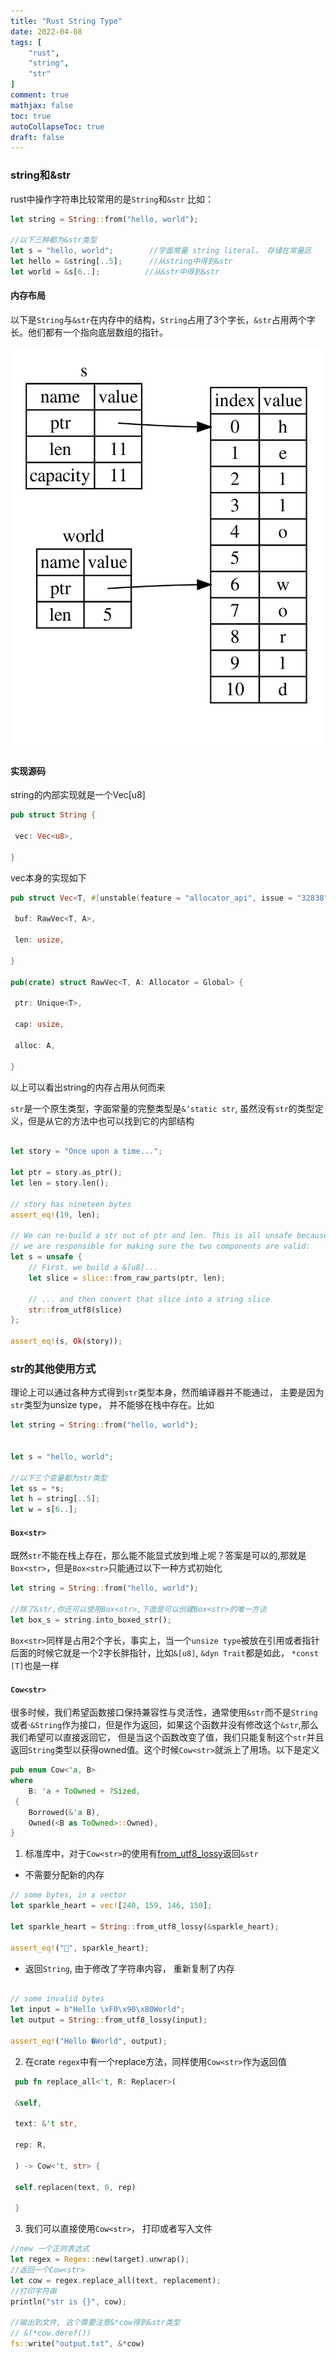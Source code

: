 ```yaml
---
title: "Rust String Type"
date: 2022-04-08
tags: [
    "rust",
    "string",
    "str"
]
comment: true
mathjax: false
toc: true
autoCollapseToc: true
draft: false
---
```


### string和&str
rust中操作字符串比较常用的是`String`和`&str`  比如：
```rust
let string = String::from("hello, world");

//以下三种都为&str类型
let s = "hello, world";        //字面常量 string literal， 存储在常量区
let hello = &string[..5];      //从string中得到&str
let world = &s[6..];          //从&str中得到&str

```

#### 内存布局
以下是`String`与`&str`在内存中的结构，`String`占用了3个字长，`&str`占用两个字长。他们都有一个指向底层数组的指针。

![](/str.png)

#### 实现源码
string的内部实现就是一个Vec[u8]
```rust
pub struct String {

 vec: Vec<u8>,

}
```
vec本身的实现如下
```rust
pub struct Vec<T, #[unstable(feature = "allocator_api", issue = "32838")] A: Allocator = Global> {

 buf: RawVec<T, A>,

 len: usize,

}

pub(crate) struct RawVec<T, A: Allocator = Global> {

 ptr: Unique<T>,

 cap: usize,

 alloc: A,

}

```
以上可以看出string的内存占用从何而来

`str`是一个原生类型，字面常量的完整类型是`&‘static str`, 虽然没有`str`的类型定义，但是从它的方法中也可以找到它的内部结构
```rust

let story = "Once upon a time...";

let ptr = story.as_ptr();
let len = story.len();

// story has nineteen bytes
assert_eq!(19, len);

// We can re-build a str out of ptr and len. This is all unsafe because
// we are responsible for making sure the two components are valid:
let s = unsafe {
    // First, we build a &[u8]...
    let slice = slice::from_raw_parts(ptr, len);

    // ... and then convert that slice into a string slice
    str::from_utf8(slice)
};

assert_eq!(s, Ok(story));

```

### str的其他使用方式
理论上可以通过各种方式得到`str`类型本身，然而编译器并不能通过， 主要是因为`str`类型为unsize type， 并不能够在栈中存在。比如
```rust
let string = String::from("hello, world");


let s = "hello, world";  

//以下三个变量都为str类型
let ss = *s;
let h = string[..5];
let w = s[6..];


```

#### `Box<str>`
既然`str`不能在栈上存在，那么能不能显式放到堆上呢？答案是可以的,那就是`Box<str>`，但是`Box<str>`只能通过以下一种方式初始化

```rust
let string = String::from("hello, world");

//除了&str,你还可以使用Box<str>,下面是可以创建Box<str>的唯一方法
let box_s = string.into_boxed_str();
```

`Box<str>`同样是占用2个字长，事实上，当一个`unsize type`被放在引用或者指针后面的时候它就是一个2字长胖指针，比如`&[u8]`,  `&dyn Trait`都是如此， `*const [T]`也是一样


#### `Cow<str>`
很多时候，我们希望函数接口保持兼容性与灵活性，通常使用`&str`而不是`String`或者·`&String`作为接口，但是作为返回，如果这个函数并没有修改这个`&str`,那么我们希望可以直接返回它， 但是当这个函数改变了值，我们只能复制这个`str`并且返回`String`类型以获得owned值。这个时候`Cow<str>`就派上了用场。以下是定义
```rust
pub enum Cow<'a, B>
where
    B: 'a + ToOwned + ?Sized,
 {
    Borrowed(&'a B),
    Owned(<B as ToOwned>::Owned),
}


```

1. 标准库中，对于`Cow<str>`的使用有[from_utf8_lossy](https://doc.rust-lang.org/stable/std/string/struct.String.html#method.from_utf8_lossy)返回`&str`

* 不需要分配新的内存
```rust
// some bytes, in a vector
let sparkle_heart = vec![240, 159, 146, 150];

let sparkle_heart = String::from_utf8_lossy(&sparkle_heart);

assert_eq!("💖", sparkle_heart);
```

* 返回`String`, 由于修改了字符串内容， 重新复制了内存
```rust

// some invalid bytes
let input = b"Hello \xF0\x90\x80World";
let output = String::from_utf8_lossy(input);

assert_eq!("Hello �World", output);
```

2. 在crate `regex`中有一个replace方法，同样使用`Cow<str>`作为返回值
```rust
 pub fn replace_all<'t, R: Replacer>(

 &self,

 text: &'t str,

 rep: R,

 ) -> Cow<'t, str> {

 self.replacen(text, 0, rep)

 }

```


3. 我们可以直接使用`Cow<str>`， 打印或者写入文件
```rust
//new 一个正则表达式
let regex = Regex::new(target).unwrap();
//返回一个Cow<str>
let cow = regex.replace_all(text, replacement);
//打印字符串
println("str is {}", cow);

//输出到文件, 这个需要注意&*cow得到&str类型
// &(*cow.deref())
fs::write("output.txt", &*cow)
```